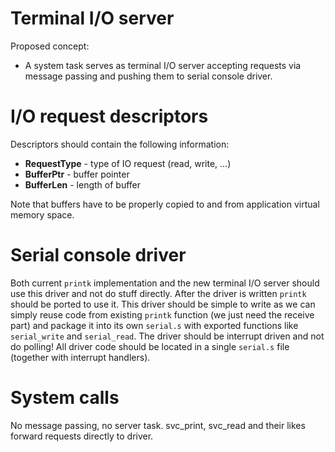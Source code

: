 # Terminal I/O server #

Proposed concept:
  * A system task serves as terminal I/O server accepting requests via message passing and pushing them to serial console driver.

# I/O request descriptors #

Descriptors should contain the following information:
  * **RequestType** - type of IO request (read, write, ...)
  * **BufferPtr** - buffer pointer
  * **BufferLen** - length of buffer

Note that buffers have to be properly copied to and from application virtual memory space.

# Serial console driver #

Both current `printk` implementation and the new terminal I/O server should use this driver and not do stuff directly. After the driver is written `printk` should be ported to use it. This driver should be simple to write as we can simply reuse code from existing `printk` function (we just need the receive part) and package it into its own `serial.s` with exported functions like `serial_write` and `serial_read`. The driver should be interrupt driven and not do polling! All driver code should be located in a single `serial.s` file (together with interrupt handlers).

# System calls #

No message passing, no server task. svc\_print, svc\_read and their likes forward requests directly to driver.
